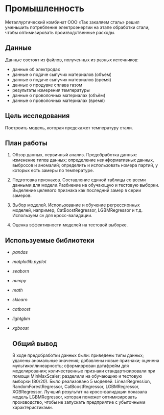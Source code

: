 # Промышленность

Металлургический комбинат ООО «Так закаляем сталь» решил уменьшить потребление электроэнергии на этапе обработки стали, чтобы оптимизировать производственные расходы.

## Данные

Данные состоят из файлов, полученных из разных источников:

- данные об электродах
- данные о подаче сыпучих материалов (объём)
- данные о подаче сыпучих материалов (время)
- данные о продувке сплава газом
- результаты измерения температуры
- данные о проволочных материалах (объём)
- данные о проволочных материалах (время)

## Цель исследования

Построить модель, которая предскажет температуру стали.

## План работы

1. Обзор данных, первичный анализ. Предобработка данных: изменение типов данных; определение неинформативных данных, выбросов и аномалий; определить и использовать номера партий, у которых есть замеры по температуре.

2. Подготовка признаков. Составление единой таблицы со всеми данными для модели.Разбиение на обучающую и тестовую выборки. Выделение целевого признака как последний замер в серии замеров.

3. Выбор моделей. Использование и обучение регрессионных моделей, например, CatBoostRegressor, LGBMRegressor и т.д. Используем cv для кросс-валидации.

4. Оценка эффективности моделей на тестовой выборке.

## Используемые библиотеки
- *pandas*
- *matplotlib.pyplot*
- *seaborn*
- *numpy*
- *math*
- *sklearn*
- *catboost*
- *lightgbm*
- *xgboost*

  ## Общий вывод
  В ходе предобработки данных были: приведены типы данных; удалены аномальные значения; добавлены новые признаки; оценена мультиколлинеарность; сформиррован датафрейм для моделирования; количественные признаки стандартизировали при помощи MinMaxScaler; разделили на обучающию и тестовую выборки (80/20). Было реализовано 5 моделей: LinearRegression, RandomForestRegressor, CatBoostRegressor, LGBMRegressor, XGBRegressor.
  Лучший результат на кросс-валидации показала модель LGBMRegressor, которая поможет оптимизировать производство, чтобы не запускать предприятие с убыточными характеристиками.
  

